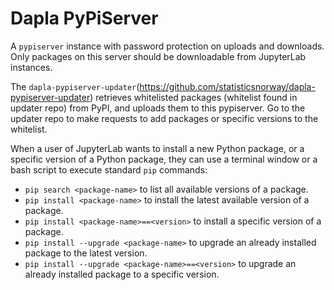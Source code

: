 # Dapla PyPiServer

A `pypiserver` instance with password protection on uploads and downloads. Only packages on this server should be downloadable from JupyterLab instances.

The `dapla-pypiserver-updater`(https://github.com/statisticsnorway/dapla-pypiserver-updater) retrieves whitelisted packages (whitelist found in updater repo) from PyPI, and uploads them to this pypiserver. Go to the updater repo to make requests to add packages or specific versions to the whitelist.

When a user of JupyterLab wants to install a new Python package, or a specific version of a Python package, they can use a terminal window or a bash script to execute standard `pip` commands:
- `pip search <package-name>` to list all available versions of a package. 
- `pip install <package-name>` to install the latest available version of a package. 
- `pip install <package-name>==<version>` to install a specific version of a package. 
- `pip install --upgrade <package-name>` to upgrade an already installed package to the latest version. 
- `pip install --upgrade <package-name>==<version>` to upgrade an already installed package to a specific version. 

